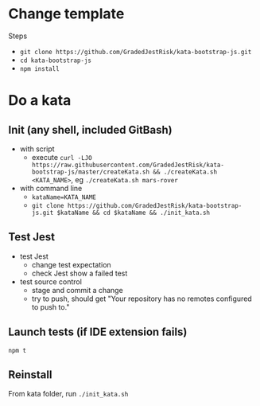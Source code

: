 # Change template

Steps
* `git clone https://github.com/GradedJestRisk/kata-bootstrap-js.git`
* `cd kata-bootstrap-js`
* `npm install`

# Do a kata

## Init (any shell, included GitBash)
* with script
  * execute `curl -LJO https://raw.githubusercontent.com/GradedJestRisk/kata-bootstrap-js/master/createKata.sh && ./createKata.sh <KATA_NAME>`, eg `./createKata.sh mars-rover`
* with command line
  * `kataName=KATA_NAME`
  * `git clone https://github.com/GradedJestRisk/kata-bootstrap-js.git $kataName && cd $kataName && ./init_kata.sh` 

## Test Jest
* test Jest
  * change test expectation
  * check Jest show a failed test 
* test source control
  * stage and commit a change
  * try to push, should get "Your repository has no remotes configured to push to."

## Launch tests (if IDE extension fails)
`npm t`

## Reinstall
From kata folder, run  `./init_kata.sh`
